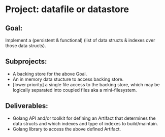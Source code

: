 # Project: datafile or datastore

## Goal:

Implement a (persistent & functional) (list of data structs & indexes over
those data structs).

## Subprojects:

* A backing store for the above Goal.
* An in memory data stucture to access backing store.
* [lower priority] a single file access to the backing store, which may be
  logically separated into coupled files aka a mini-filesystem.

## Deliverables:

* Golang API and/or toolkit for defining an Artifact that determines the data
  structs and which indexes and type of indexes to build/maintain.
* Golang library to access the above defined Artifact.
